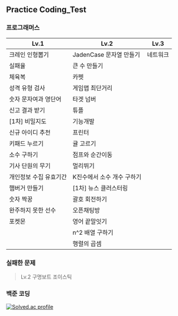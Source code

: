 ## Practice Coding_Test
  
### 프로그래머스

| **Lv.1**               | **Lv.2**                   | **Lv.3** |
| ---------------------- | -------------------------- | -------- |
| 크레인 인형뽑기        | JadenCase 문자열 만들기    | 네트워크 |
| 실패율                 | 큰 수 만들기               |          |
| 체육복                 | 카펫                       |          |
| 성격 유형 검사         | 게임맵 최단거리            |          |
| 숫자 문자여과 영단어   | 타겟 넘버                  |          |
| 신고 결과 받기         | 튜플                       |          |
| [1차] 비밀지도         | 기능개발                   |          |
| 신규 아이디 추천       | 프린터                     |          |
| 키패드 누르기          | 귤 고르기                  |          |
| 소수 구하기            | 점프와 순간이동            |          |
| 기사 단원의 무기       | 멀리뛰기                   |          |
| 개인정보 수집 유효기간 | K진수에서 소수 개수 구하기 |          |
| 햄버거 만들기          | [1차] 뉴스 클러스터링      |          |
| 숫자 짝꿍              | 괄호 회전하기              |          |
| 완주하지 못한 선수     | 오픈채팅방                 |          |
| 포켓몬                 | 영어 끝말잇기              |          |
|                        | n^2 배열 구하기            |          |
|                        | 행렬의 곱셈                |          |


### 실패한 문제

> Lv.2 구명보트 조이스틱

  
### 백준 코딩

[![Solved.ac
profile](http://mazassumnida.wtf/api/v2/generate_badge?boj=eodrmfdl1004)](https://solved.ac/eodrmfdl1004)

